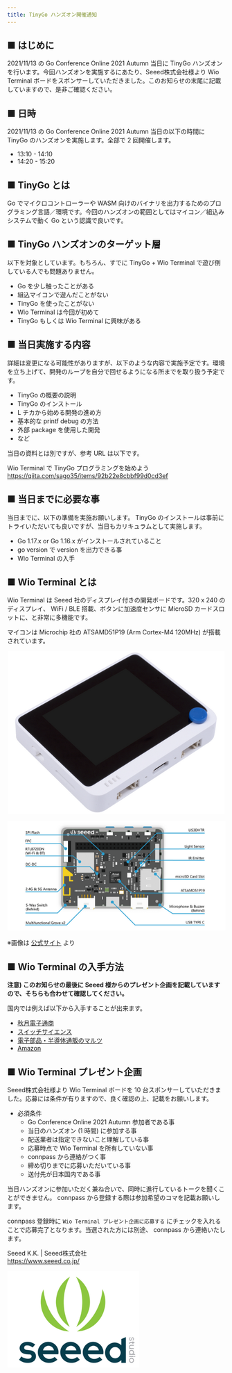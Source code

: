 ```yaml
---
title: TinyGo ハンズオン開催通知
---
```


## ■ はじめに

2021/11/13 の Go Conference Online 2021 Autumn 当日に TinyGo ハンズオンを行います。今回ハンズオンを実施するにあたり、Seeed株式会社様より Wio Terminal ボードをスポンサーしていただきました。このお知らせの末尾に記載していますので、是非ご確認ください。

## ■ 日時

2021/11/13 の Go Conference Online 2021 Autumn 当日の以下の時間に TinyGo のハンズオンを実施します。全部で 2 回開催します。

* 13:10 - 14:10
* 14:20 - 15:20

## ■ TinyGo とは

Go でマイクロコントローラーや WASM 向けのバイナリを出力するためのプログラミング言語／環境です。今回のハンズオンの範囲としてはマイコン／組込みシステムで動く Go という認識で良いです。

## ■ TinyGo ハンズオンのターゲット層

以下を対象としています。もちろん、すでに TinyGo + Wio Terminal で遊び倒している人でも問題ありません。

* Go を少し触ったことがある
* 組込マイコンで遊んだことがない
* TinyGo を使ったことがない
* Wio Terminal は今回が初めて
* TinyGo もしくは Wio Terminal に興味がある

## ■ 当日実施する内容

詳細は変更になる可能性がありますが、以下のような内容で実施予定です。環境を立ち上げて、開発のループを自分で回せるようになる所までを取り扱う予定です。

* TinyGo の概要の説明
* TinyGo のインストール
* L チカから始める開発の進め方
* 基本的な printf debug の方法
* 外部 package を使用した開発
* など

当日の資料とは別ですが、参考 URL は以下です。

Wio Terminal で TinyGo プログラミングを始めよう  
https://qiita.com/sago35/items/92b22e8cbbf99d0cd3ef

## ■ 当日までに必要な事

当日までに、以下の準備を実施お願いします。 TinyGo のインストールは事前にトライいただいても良いですが、当日もカリキュラムとして実施します。

* Go 1.17.x or Go 1.16.x がインストールされていること
* go version で version を出力できる事
* Wio Terminal の入手

## ■ Wio Terminal とは

Wio Terminal は Seeed 社のディスプレイ付きの開発ボードです。320 x 240 のディスプレイ、 WiFi / BLE 搭載、ボタンに加速度センサに MicroSD カードスロットに、と非常に多機能です。

マイコンは Microchip 社の ATSAMD51P19 (Arm Cortex-M4 120MHz) が搭載されています。

<div style="text-align: center">

![](/images/tinygo_workshop/wioterminal-01.png)

![](/images/tinygo_workshop/wioterminal-02.png)

</div>

※画像は [公式サイト](https://www.seeedstudio.com/Wio-Terminal-p-4509.html) より

## ■ Wio Terminal の入手方法

__注意) このお知らせの最後に Seeed 様からのプレゼント企画を記載していますので、そちらも合わせて確認してください。__

国内では例えば以下から入手することが出来ます。

* [秋月電子通商](https://akizukidenshi.com/catalog/g/gM-15275/)
* [スイッチサイエンス](https://www.switch-science.com/catalog/6360/)
* [電子部品・半導体通販のマルツ](https://www.marutsu.co.jp/pc/i/1633550/)
* [Amazon](https://www.amazon.co.jp/studio-MicroPython-Raspberry-ATSAMD51%E3%83%99%E3%83%BC%E3%82%B9-%E3%83%87%E3%83%A5%E3%82%A2%E3%83%AB%E3%83%90%E3%83%B3%E3%83%89WiFi/dp/B08CHBV88D)

## ■ Wio Terminal プレゼント企画

Seeed株式会社様より Wio Terminal ボードを 10 台スポンサーしていただきました。応募には条件が有りますので、良く確認の上、記載をお願いします。

* 必須条件
    * Go Conference Online 2021 Autumn 参加者である事
    * 当日のハンズオン (1 時間) に参加する事
    * 配送業者は指定できないこと理解している事
    * 応募時点で Wio Terminal を所有していない事
    * connpass から連絡がつく事
    * 締め切りまでに応募いただいている事
    * 送付先が日本国内である事

当日ハンズオンに参加いただく兼ね合いで、同時に進行しているトークを聞くことができません。 connpass から登録する際は参加希望のコマを記載お願いします。

connpass 登録時に `Wio Terminal プレゼント企画に応募する` にチェックを入れることで応募完了となります。当選された方には別途、 connpass から連絡いたします。

Seeed K.K. | Seeed株式会社  
https://www.seeed.co.jp/

![](/images/tinygo_workshop/seeed.png)
